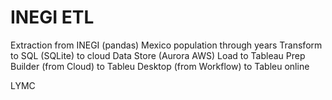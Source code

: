 # INEGI ETL

Extraction from INEGI (pandas)
          Mexico population through years
Transform to SQL (SQLite)
          to cloud Data Store (Aurora AWS)
Load to Tableau Prep Builder (from Cloud)
          to Tableu Desktop (from Workflow)
          to Tableu online

LYMC
